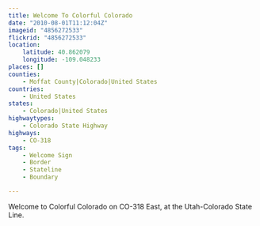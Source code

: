 ```yaml
---
title: Welcome To Colorful Colorado
date: "2010-08-01T11:12:04Z"
imageid: "4856272533"
flickrid: "4856272533"
location:
    latitude: 40.862079
    longitude: -109.048233
places: []
counties:
    - Moffat County|Colorado|United States
countries:
    - United States
states:
    - Colorado|United States
highwaytypes:
    - Colorado State Highway
highways:
    - CO-318
tags:
    - Welcome Sign
    - Border
    - Stateline
    - Boundary

---
```

Welcome to Colorful Colorado on CO-318 East, at the Utah-Colorado State Line.